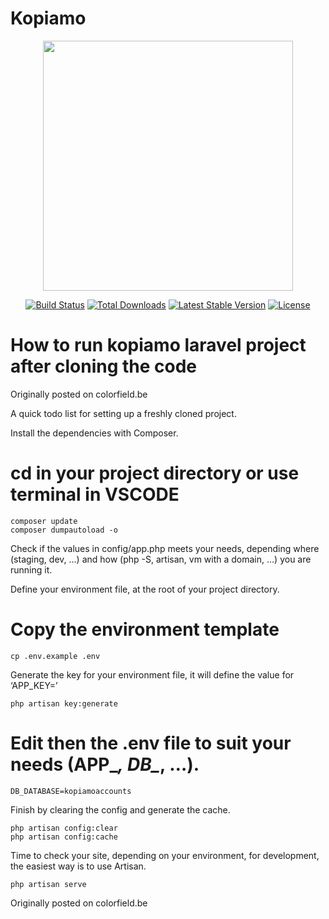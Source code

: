 # Kopiamo 

<p align="center"><a href="https://laravel.com" target="_blank"><img src="https://raw.githubusercontent.com/laravel/art/master/logo-lockup/5%20SVG/2%20CMYK/1%20Full%20Color/laravel-logolockup-cmyk-red.svg" width="400"></a></p>

<p align="center">
<a href="https://travis-ci.org/laravel/framework"><img src="https://travis-ci.org/laravel/framework.svg" alt="Build Status"></a>
<a href="https://packagist.org/packages/laravel/framework"><img src="https://img.shields.io/packagist/dt/laravel/framework" alt="Total Downloads"></a>
<a href="https://packagist.org/packages/laravel/framework"><img src="https://img.shields.io/packagist/v/laravel/framework" alt="Latest Stable Version"></a>
<a href="https://packagist.org/packages/laravel/framework"><img src="https://img.shields.io/packagist/l/laravel/framework" alt="License"></a>
</p>

# How to run kopiamo laravel project after cloning the code

Originally posted on colorfield.be

A quick todo list for setting up a freshly cloned project.

Install the dependencies with Composer.

# cd in your project directory or use terminal in VSCODE
```
composer update
composer dumpautoload -o
```

Check if the values in config/app.php meets your needs, depending where (staging, dev, …) and how (php -S, artisan, vm with a domain, …) you are running it.


Define your environment file, at the root of your project directory.

# Copy the environment template
```
cp .env.example .env
```

Generate the key for your environment file, it will define the value for ‘APP_KEY=’
```
php artisan key:generate
```

# Edit then the .env file to suit your needs (APP_*, DB_*, …).
```
DB_DATABASE=kopiamoaccounts
```


Finish by clearing the config and generate the cache.
```
php artisan config:clear
php artisan config:cache
```

Time to check your site, depending on your environment, for development, the easiest way is to use Artisan.
```
php artisan serve
```
Originally posted on colorfield.be


